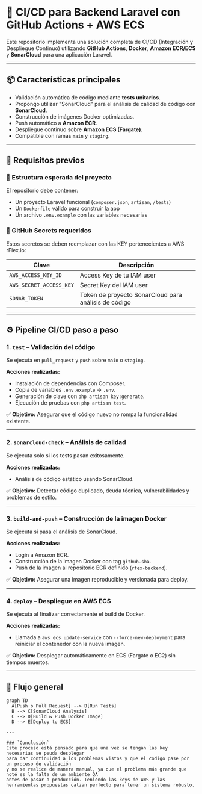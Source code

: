 # 🚀 CI/CD para Backend Laravel con GitHub Actions + AWS ECS

Este repositorio implementa una solución completa de CI/CD (Integración y Despliegue Continuo) utilizando **GitHub Actions**, **Docker**, **Amazon ECR/ECS** y **SonarCloud** para una aplicación Laravel.

---

## 📦 Características principales

- Validación automática de código mediante **tests unitarios**.
- Propongo utilizar "SonarCloud" para el análisis de calidad de código con **SonarCloud**.
- Construcción de imágenes Docker optimizadas.
- Push automático a **Amazon ECR**.
- Despliegue continuo sobre **Amazon ECS (Fargate)**.
- Compatible con ramas `main` y `staging`.

---

## 🧰 Requisitos previos

### 📁 Estructura esperada del proyecto

El repositorio debe contener:

- Un proyecto Laravel funcional (`composer.json`, `artisan`, `/tests`)
- Un `Dockerfile` válido para construir la app
- Un archivo `.env.example` con las variables necesarias

### 🔐 GitHub Secrets requeridos

Estos secretos se deben reemplazar con las KEY pertenecientes a AWS rFlex.io:

| Clave | Descripción |
|------|-------------|
| `AWS_ACCESS_KEY_ID` | Access Key de tu IAM user |
| `AWS_SECRET_ACCESS_KEY` | Secret Key del IAM user |
| `SONAR_TOKEN` | Token de proyecto SonarCloud para análisis de código |

---

## ⚙️ Pipeline CI/CD paso a paso

### 1. `test` – Validación del código

Se ejecuta en `pull_request` y `push` sobre `main` o `staging`.

**Acciones realizadas:**
- Instalación de dependencias con Composer.
- Copia de variables `.env.example` → `.env`.
- Generación de clave con `php artisan key:generate`.
- Ejecución de pruebas con `php artisan test`.

✅ **Objetivo:** Asegurar que el código nuevo no rompa la funcionalidad existente.

---

### 2. `sonarcloud-check` – Análisis de calidad

Se ejecuta solo si los tests pasan exitosamente.

**Acciones realizadas:**
- Análisis de código estático usando SonarCloud.

✅ **Objetivo:** Detectar código duplicado, deuda técnica, vulnerabilidades y problemas de estilo.

---

### 3. `build-and-push` – Construcción de la imagen Docker

Se ejecuta si pasa el análisis de SonarCloud.

**Acciones realizadas:**
- Login a Amazon ECR.
- Construcción de la imagen Docker con tag `github.sha`.
- Push de la imagen al repositorio ECR definido (`rfex-backend`).

✅ **Objetivo:** Asegurar una imagen reproducible y versionada para deploy.

---

### 4. `deploy` – Despliegue en AWS ECS

Se ejecuta al finalizar correctamente el build de Docker.

**Acciones realizadas:**
- Llamada a `aws ecs update-service` con `--force-new-deployment` para reiniciar el contenedor con la nueva imagen.

✅ **Objetivo:** Desplegar automáticamente en ECS (Fargate o EC2) sin tiempos muertos.

---

## 🔁 Flujo general

```mermaid
graph TD
  A[Push o Pull Request] --> B[Run Tests]
  B --> C[SonarCloud Analysis]
  C --> D[Build & Push Docker Image]
  D --> E[Deploy to ECS]

---

### `Conclusión`
Este proceso está pensado para que una vez se tengan las key necesarias se peuda desplegar 
para dar continuidad a los problemas vistos y que el codigo pase por un proceso de validación 
y no se realice de manera manual, ya que el problema más grande que noté es la falta de un ambiente QA 
antes de pasar a producción. Teniendo las keys de AWS y las herramientas propuestas calzan perfecto para tener un sistema robusto.
